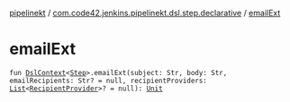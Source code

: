 [pipelinekt](../index.md) / [com.code42.jenkins.pipelinekt.dsl.step.declarative](index.md) / [emailExt](./email-ext.md)

# emailExt

`fun `[`DslContext`](../com.code42.jenkins.pipelinekt.dsl/-dsl-context/index.md)`<`[`Step`](../com.code42.jenkins.pipelinekt.core.step/-step/index.md)`>.emailExt(subject: Str, body: Str, emailRecipients: Str? = null, recipientProviders: `[`List`](https://kotlinlang.org/api/latest/jvm/stdlib/kotlin.collections/-list/index.html)`<`[`RecipientProvider`](../com.code42.jenkins.pipelinekt.core.notifications/-recipient-provider/index.md)`>? = null): `[`Unit`](https://kotlinlang.org/api/latest/jvm/stdlib/kotlin/-unit/index.html)